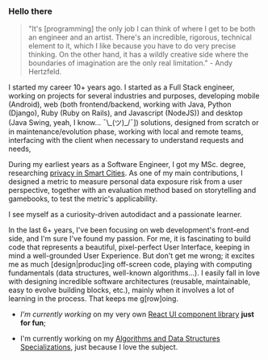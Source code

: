 ### Hello there

<!--
**welingtonms/welingtonms** is a ✨ _special_ ✨ repository because its `README.md` (this file) appears on your GitHub profile.
-->
> "It's [programming] the only job I can think of where I get to be both an engineer and an artist. There's an incredible, rigorous, technical element to it, which I like because you have to do very precise thinking. On the other hand, it has a wildly creative side where the boundaries of imagination are the only real limitation." - Andy Hertzfeld.

I started my career 10+ years ago. I started as a Full Stack engineer, working on projects for several industries and purposes, developing mobile (Android),  web (both frontend/backend, working with Java, Python (Django), Ruby (Ruby on Rails), and Javascript (NodeJS)) and desktop (Java Swing, yeah, I know... ¯\\_(ツ)\_/¯]) solutions, designed from scratch or in maintenance/evolution phase, working with local and remote teams, interfacing with the client when necessary to understand requests and needs,

During my earliest years as a Software Engineer, I got my MSc. degree, researching [privacy in Smart Cities](https://repositorio.ufpe.br/handle/123456789/14020). As one of my main contributions, I designed a metric to measure personal data exposure risk from a user perspective, together with an evaluation method based on storytelling and gamebooks, to test the metric's applicability.

I see myself as a curiosity-driven autodidact and a passionate learner.

In the last 6+ years, I've been focusing on web development's front-end side, and I'm sure I've found my passion. For me, it is fascinating to build code that represents a beautiful, pixel-perfect User Interface, keeping in mind a well-grounded User Experience. But don't get me wrong; it excites me as much [design|produc]ing off-screen code, playing with computing fundamentals (data structures, well-known algorithms...).
I easily fall in love with designing incredible software architectures (reusable, maintainable, easy to evolve building blocks, etc.), mainly when it involves a lot of learning in the process. That keeps me g[row]oing.

- _I’m currently working_ on my very own [React UI component library](https://github.com/cheesebit/ui) **just for fun**;
<!--- I’m constantly strengthening my programming skills (it's amazing how you *always* learn something new!); -->
- I'm currently working on my [Algorithms and Data Structures Specializations](https://www.coursera.org/specializations/data-structures-algorithms), just because I love the subject.
<!-- - 🌱 I’m currently learning ...
- 👯 I’m looking to collaborate on ...
- 🤔 I’m looking for help with ...
- 💬 Ask me about ...
- 📫 How to reach me: ...
- 😄 Pronouns: ...
- ⚡ Fun fact: ... -->

